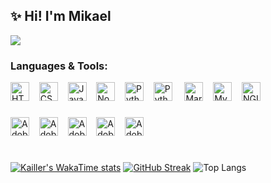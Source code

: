 ## ✨ Hi! I'm Mikael

![](https://komarev.com/ghpvc/?username=kaillr)
### Languages & Tools:

<div>
<img title="HTML" height=30px src="https://cdn.jsdelivr.net/gh/devicons/devicon@latest/icons/html5/html5-plain.svg" />&nbsp&nbsp&nbsp
<img title="CSS" height=30px src="https://cdn.jsdelivr.net/gh/devicons/devicon@latest/icons/css3/css3-plain.svg" />&nbsp&nbsp&nbsp
<img title="JavaScript" height=30px src="https://cdn.jsdelivr.net/gh/devicons/devicon@latest/icons/javascript/javascript-plain.svg" />&nbsp&nbsp&nbsp
<img title="Node.js" height=30px src="https://cdn.jsdelivr.net/gh/devicons/devicon@latest/icons/nodejs/nodejs-plain.svg" />&nbsp&nbsp&nbsp
<img title="Python" height=30px src="https://cdn.jsdelivr.net/gh/devicons/devicon@latest/icons/python/python-original.svg" />&nbsp&nbsp&nbsp
<img title="Python" height=30px src="https://cdn.jsdelivr.net/gh/devicons/devicon@latest/icons/git/git-original.svg" /> &nbsp&nbsp&nbsp
<img title="MariaDB" height=30px src="https://cdn.jsdelivr.net/gh/devicons/devicon@latest/icons/mariadb/mariadb-original.svg" />&nbsp&nbsp&nbsp
<img title="MySQL" height=30px src="https://cdn.jsdelivr.net/gh/devicons/devicon@latest/icons/mysql/mysql-original.svg" />&nbsp&nbsp&nbsp
<img title="NGINX" height=30px src="https://cdn.jsdelivr.net/gh/devicons/devicon@latest/icons/nginx/nginx-original.svg" />&nbsp&nbsp&nbsp
</div>

###

<div >
<img title="Adobe Photoshop" height=30px src="https://cdn.jsdelivr.net/gh/devicons/devicon@latest/icons/photoshop/photoshop-plain.svg" />&nbsp&nbsp&nbsp
<img title="Adobe Illustrator" height=30px src="https://cdn.jsdelivr.net/gh/devicons/devicon@latest/icons/illustrator/illustrator-plain.svg" />&nbsp&nbsp&nbsp
<img title="Adobe Premiere Pro" height=30px src="https://cdn.jsdelivr.net/gh/devicons/devicon@latest/icons/premierepro/premierepro-plain.svg" />&nbsp&nbsp&nbsp
<img title="Adobe After Effects" height=30px src="https://cdn.jsdelivr.net/gh/devicons/devicon@latest/icons/aftereffects/aftereffects-plain.svg" />&nbsp&nbsp&nbsp
<img title="Adobe Experience Design" height=30px src="https://cdn.jsdelivr.net/gh/devicons/devicon@latest/icons/xd/xd-plain.svg" />
</div>

#


[![Kailler's WakaTime stats](https://github-readme-stats.vercel.app/api/wakatime?username=Kailler&theme=dark)](https://github.com/anuraghazra/github-readme-stats)
[![GitHub Streak](https://streak-stats.demolab.com/?user=kaillr&theme=dark)](https://git.io/streak-stats)
![Top Langs](https://github-readme-stats.vercel.app/api/top-langs/?username=kaillr&layout=compact&theme=dark)
